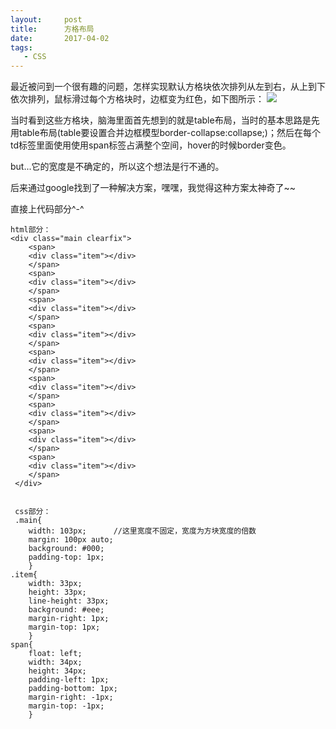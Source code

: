 ```yaml
---
layout:     post
title:      方格布局
date:       2017-04-02
tags:
   - CSS
---	
```


最近被问到一个很有趣的问题，怎样实现默认方格块依次排列从左到右，从上到下依次排列，鼠标滑过每个方格块时，边框变为红色，如下图所示：
![](http://7xnl4q.com1.z0.glb.clouddn.com/2017-4-2.png)

当时看到这些方格块，脑海里面首先想到的就是table布局，当时的基本思路是先用table布局(table要设置合并边框模型border-collapse:collapse;)；然后在每个td标签里面使用使用span标签占满整个空间，hover的时候border变色。

but...它的宽度是不确定的，所以这个想法是行不通的。

后来通过google找到了一种解决方案，嘿嘿，我觉得这种方案太神奇了~~ 

直接上代码部分^-^

    html部分：
    <div class="main clearfix">
        <span>
        <div class="item"></div>
        </span>
        <span>
        <div class="item"></div>
        </span>
        <span>
        <div class="item"></div>
        </span>
        <span>
        <div class="item"></div>
        </span>
        <span>
        <div class="item"></div>
        </span>
        <span>
        <div class="item"></div>
        </span>
        <span>
        <div class="item"></div>
        </span>
        <span>
        <div class="item"></div>
        </span>
        <span>
        <div class="item"></div>
        </span>
     </div>
     

     css部分：
     .main{
        width: 103px;      //这里宽度不固定，宽度为方块宽度的倍数
        margin: 100px auto;
        background: #000;
        padding-top: 1px;
        }
    .item{
        width: 33px;
        height: 33px;
        line-height: 33px;
        background: #eee;
        margin-right: 1px;
        margin-top: 1px; 
        }
    span{
        float: left;
        width: 34px;
        height: 34px;
        padding-left: 1px;
        padding-bottom: 1px;
        margin-right: -1px;
        margin-top: -1px;
        }
